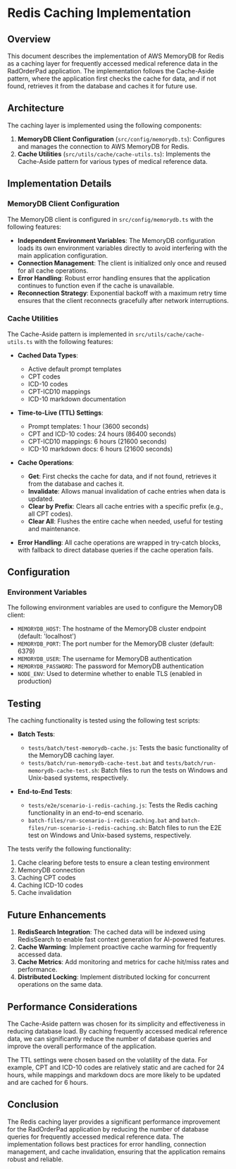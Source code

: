 # Redis Caching Implementation

## Overview

This document describes the implementation of AWS MemoryDB for Redis as a caching layer for frequently accessed medical reference data in the RadOrderPad application. The implementation follows the Cache-Aside pattern, where the application first checks the cache for data, and if not found, retrieves it from the database and caches it for future use.

## Architecture

The caching layer is implemented using the following components:

1. **MemoryDB Client Configuration** (`src/config/memorydb.ts`): Configures and manages the connection to AWS MemoryDB for Redis.
2. **Cache Utilities** (`src/utils/cache/cache-utils.ts`): Implements the Cache-Aside pattern for various types of medical reference data.

## Implementation Details

### MemoryDB Client Configuration

The MemoryDB client is configured in `src/config/memorydb.ts` with the following features:

- **Independent Environment Variables**: The MemoryDB configuration loads its own environment variables directly to avoid interfering with the main application configuration.
- **Connection Management**: The client is initialized only once and reused for all cache operations.
- **Error Handling**: Robust error handling ensures that the application continues to function even if the cache is unavailable.
- **Reconnection Strategy**: Exponential backoff with a maximum retry time ensures that the client reconnects gracefully after network interruptions.

### Cache Utilities

The Cache-Aside pattern is implemented in `src/utils/cache/cache-utils.ts` with the following features:

- **Cached Data Types**:
  - Active default prompt templates
  - CPT codes
  - ICD-10 codes
  - CPT-ICD10 mappings
  - ICD-10 markdown documentation

- **Time-to-Live (TTL) Settings**:
  - Prompt templates: 1 hour (3600 seconds)
  - CPT and ICD-10 codes: 24 hours (86400 seconds)
  - CPT-ICD10 mappings: 6 hours (21600 seconds)
  - ICD-10 markdown docs: 6 hours (21600 seconds)

- **Cache Operations**:
  - **Get**: First checks the cache for data, and if not found, retrieves it from the database and caches it.
  - **Invalidate**: Allows manual invalidation of cache entries when data is updated.
  - **Clear by Prefix**: Clears all cache entries with a specific prefix (e.g., all CPT codes).
  - **Clear All**: Flushes the entire cache when needed, useful for testing and maintenance.

- **Error Handling**: All cache operations are wrapped in try-catch blocks, with fallback to direct database queries if the cache operation fails.

## Configuration

### Environment Variables

The following environment variables are used to configure the MemoryDB client:

- `MEMORYDB_HOST`: The hostname of the MemoryDB cluster endpoint (default: 'localhost')
- `MEMORYDB_PORT`: The port number for the MemoryDB cluster (default: 6379)
- `MEMORYDB_USER`: The username for MemoryDB authentication
- `MEMORYDB_PASSWORD`: The password for MemoryDB authentication
- `NODE_ENV`: Used to determine whether to enable TLS (enabled in production)

## Testing

The caching functionality is tested using the following test scripts:

- **Batch Tests**:
  - `tests/batch/test-memorydb-cache.js`: Tests the basic functionality of the MemoryDB caching layer.
  - `tests/batch/run-memorydb-cache-test.bat` and `tests/batch/run-memorydb-cache-test.sh`: Batch files to run the tests on Windows and Unix-based systems, respectively.

- **End-to-End Tests**:
  - `tests/e2e/scenario-i-redis-caching.js`: Tests the Redis caching functionality in an end-to-end scenario.
  - `batch-files/run-scenario-i-redis-caching.bat` and `batch-files/run-scenario-i-redis-caching.sh`: Batch files to run the E2E test on Windows and Unix-based systems, respectively.

The tests verify the following functionality:

1. Cache clearing before tests to ensure a clean testing environment
2. MemoryDB connection
3. Caching CPT codes
4. Caching ICD-10 codes
5. Cache invalidation

## Future Enhancements

1. **RedisSearch Integration**: The cached data will be indexed using RedisSearch to enable fast context generation for AI-powered features.
2. **Cache Warming**: Implement proactive cache warming for frequently accessed data.
3. **Cache Metrics**: Add monitoring and metrics for cache hit/miss rates and performance.
4. **Distributed Locking**: Implement distributed locking for concurrent operations on the same data.

## Performance Considerations

The Cache-Aside pattern was chosen for its simplicity and effectiveness in reducing database load. By caching frequently accessed medical reference data, we can significantly reduce the number of database queries and improve the overall performance of the application.

The TTL settings were chosen based on the volatility of the data. For example, CPT and ICD-10 codes are relatively static and are cached for 24 hours, while mappings and markdown docs are more likely to be updated and are cached for 6 hours.

## Conclusion

The Redis caching layer provides a significant performance improvement for the RadOrderPad application by reducing the number of database queries for frequently accessed medical reference data. The implementation follows best practices for error handling, connection management, and cache invalidation, ensuring that the application remains robust and reliable.